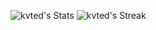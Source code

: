 ![kvted's Stats](https://github-readme-stats.vercel.app/api?username=kvted&theme=vue-dark&show_icons=true&hide_border=true&count_private=true)
![kvted's Streak](https://github-readme-streak-stats.herokuapp.com/?user=kvted&theme=vue-dark&hide_border=true)

